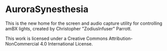 # AuroraSynesthesia
This is the new home for the screen and audio capture utility for controlling amBX lights, created by Christopher "ZodiusInfuser" Parrott.

This work is licensed under a Creative Commons Attribution-NonCommercial 4.0 International License.
